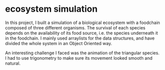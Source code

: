 # ecosystem simulation

In this project, I built a simulation of a biological ecosystem with a foodchain composed of three different organisms. The survival of each species depends on the availability of its food source, i.e. the species underneath it in the foodchain. I mainly used arraylists for the data structures, and have divided the whole system in an Object Oriented way. 

An interesting challenge I faced was the animation of the triangular species. I had to use trigonometry to make sure its movement looked smooth and natural. 
